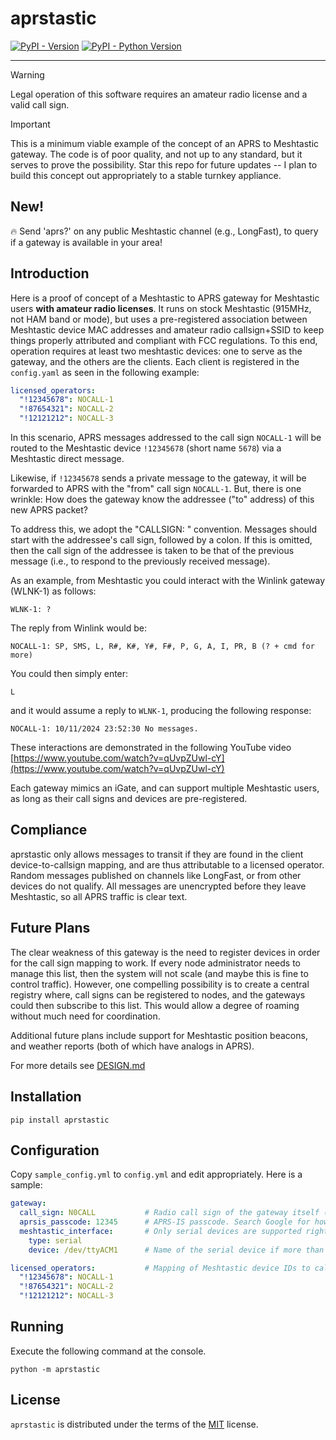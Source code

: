 # aprstastic

[![PyPI - Version](https://img.shields.io/pypi/v/aprstastic.svg)](https://pypi.org/project/aprstastic)
[![PyPI - Python Version](https://img.shields.io/pypi/pyversions/aprstastic.svg)](https://pypi.org/project/aprstastic)

-----

> [!WARNING]
> Legal operation of this software requires an amateur radio license and a valid call sign. 

> [!IMPORTANT]
> This is a minimum viable example of the concept of an APRS to Meshtastic gateway. The code is of poor quality, and not up to any standard, but it serves to prove the possibility. Star this repo for future updates -- I plan to build this concept out appropriately to a stable turnkey appliance.

## New!
:fire: Send 'aprs?' on any public Meshtastic channel (e.g., LongFast), to query if a gateway is available in your area!

## Introduction
Here is a proof of concept of a Meshtastic to APRS gateway for Meshtastic users **with amateur radio licenses**. It runs on stock Meshtastic (915MHz, not HAM band or mode), but uses a pre-registered association between Meshtastic device MAC addresses and amateur radio callsign+SSID to keep things properly attributed and compliant with FCC regulations. To this end, operation requires at least two meshtastic devices: one to serve as the gateway, and the others are the clients. Each client is registered in the `config.yaml` as seen in the following example:

```yaml
licensed_operators:
  "!12345678": NOCALL-1
  "!87654321": NOCALL-2
  "!12121212": NOCALL-3
```

In this scenario, APRS messages addressed to the call sign `NOCALL-1` will be routed to the Meshtastic device `!12345678` (short name `5678`) via a Meshtastic direct message.

Likewise, if `!12345678` sends a private message to the gateway, it will be forwarded to APRS with the "from" call sign `NOCALL-1`. But, there is one wrinkle: How does the gateway know the addressee ("to" address) of this new APRS packet?

To address this, we adopt the "CALLSIGN: " convention. Messages should start with the addressee's call sign, followed by a colon. If this is omitted, then the call sign of the addressee is taken to be that of the previous message (i.e., to respond to the previously received message).

As an example, from Meshtastic you could interact with the Winlink gateway (WLNK-1) as follows:

```
WLNK-1: ?
```

The reply from Winlink would be:

```
NOCALL-1: SP, SMS, L, R#, K#, Y#, F#, P, G, A, I, PR, B (? + cmd for more)
```

You could then simply enter:

```
L
```

and it would assume a reply to `WLNK-1`, producing the following response:
   

```
NOCALL-1: 10/11/2024 23:52:30 No messages.
```

These interactions are demonstrated in the following YouTube video [https://www.youtube.com/watch?v=qUvpZUwl-cY](https://www.youtube.com/watch?v=qUvpZUwl-cY)

Each gateway mimics an iGate, and can support multiple Meshtastic users, as long as their call signs and devices are pre-registered.

## Compliance
aprstastic only allows messages to transit if they are found in the client device-to-callsign mapping, and are thus attributable to a licensed operator. Random messages published on channels like LongFast, or from other devices do not qualify. All messages are unencrypted before they leave Meshtastic, so all APRS traffic is clear text.


## Future Plans
The clear weakness of this gateway is the need to register devices in order for the call sign mapping to work. If every node administrator needs to manage this list, then the system will not scale (and maybe this is fine to control traffic). However, one compelling possibility is to create a central registry where, call signs can be registered to nodes, and the gateways could then subscribe to this list. This would allow a degree of roaming without much need for coordination.

Additional future plans include support for Meshtastic position beacons, and weather reports (both of which have analogs in APRS).

For more details see [DESIGN.md](https://github.com/afourney/aprstastic/blob/main/DESIGN.md)


## Installation

```console
pip install aprstastic
```

## Configuration
Copy `sample_config.yml` to `config.yml` and edit appropriately. Here is a sample:

```yml
gateway:
  call_sign: N0CALL           # Radio call sign of the gateway itself (analogy, iGate's call sign) 
  aprsis_passcode: 12345      # APRS-IS passcode. Search Google for how to get this
  meshtastic_interface:       # Only serial devices are supported right now
    type: serial
    device: /dev/ttyACM1      # Name of the serial device if more than one

licensed_operators:           # Mapping of Meshtastic device IDs to call signs
  "!12345678": NOCALL-1
  "!87654321": NOCALL-2
  "!12121212": NOCALL-3

```

## Running 
Execute the following command at the console.

```shell
python -m aprstastic
```

## License

`aprstastic` is distributed under the terms of the [MIT](https://spdx.org/licenses/MIT.html) license.

